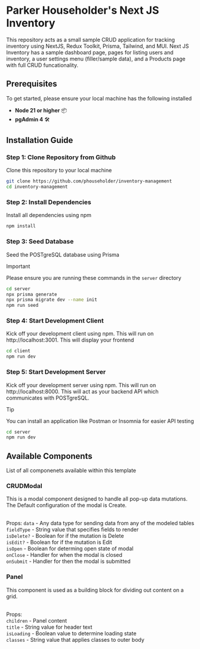 # Parker Householder's Next JS Inventory

This repository acts as a small sample CRUD application for tracking inventory using NextJS, Redux Toolkit, Prisma, Tailwind, and MUI. Next JS Inventory has a sample dashboard page, pages for listing users and inventory, a user settings menu (filler/sample data), and a Products page with full CRUD funcationality.

## Prerequisites

To get started, please ensure your local machine has the following installed

- **Node 21 or higher** 📦
- **pgAdmin 4** 🛠️

## Installation Guide

### Step 1: Clone Repository from Github

Clone this repository to your local machine

```sh
git clone https://github.com/phouseholder/inventory-management
cd inventory-management
```

### Step 2: Install Dependencies

Install all dependencies using npm

```sh
npm install
```

### Step 3: Seed Database

Seed the POSTgreSQL database using Prisma

> [!IMPORTANT]
> Please ensure you are running these commands in the `server` directory

```sh
cd server
npx prisma generate
npx prisma migrate dev --name init
npm run seed
```

### Step 4: Start Development Client

Kick off your development client using npm. This will run on http://localhost:3001. This will display your frontend

```sh
cd client
npm run dev
```

### Step 5: Start Development Server

Kick off your development server using npm. This will run on http://localhost:8000. This will act as your backend API which communicates with POSTgreSQL.

> [!TIP]
> You can install an application like Postman or Insomnia for easier API testing

```sh
cd server
npm run dev
```

## Available Components

List of all componenets available within this template

### CRUDModal

This is a modal component designed to handle all pop-up data mutations. The Default configuration of the modal is Create.<br/><br/>

Props:
`data` - Any data type for sending data from any of the modeled tables<br/>
`fieldType` - String value that specifies fields to render<br/>
`isDelete?` - Boolean for if the mutation is Delete<br/>
`isEdit?` - Boolean for if the mutation is Edit<br/>
`isOpen` - Boolean for determing open state of modal<br/>
`onClose` - Handler for when the modal is closed<br/>
`onSubmit` - Handler for then the modal is submitted<br/>

### Panel

This component is used as a building block for dividing out content on a grid.<br/><br/>

Props:<br/>
`children` - Panel content<br/>
`title` - String value for header text<br/>
`isLoading` - Boolean value to determine loading state<br/>
`classes` - String value that applies classes to outer body
